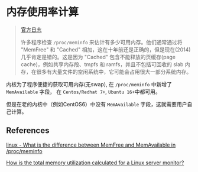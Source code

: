 # 内存使用率计算

> [官方日志](https://git.kernel.org/pub/scm/linux/kernel/git/torvalds/linux.git/commit/?id=34e431b0ae398fc54ea69ff85ec700722c9da773)
> 
> 许多程序检查 `/proc/meminfo` 来估计有多少可用内存。他们通常通过将 "MemFree" 和 "Cached" 相加，这在十年前还是正确的，但是现在(2014)几乎肯定是错的。这是因为 "Cached" 包含不能释放的页缓存(page cache)，例如共享内存段、tmpfs 和 ramfs，并且不包括可回收的 slab 内存，在很多有大量文件的空闲系统中，它可能会占用很大一部分系统内存。

内核为了程序便捷的获取可用内存(无swap), 在 `/proc/meminfo` 中新增了 `MemAvailable` 字段， 在 `Centos/Redhat 7+`, `Ubuntu 16+`中都可用。

但是在老的内核中（例如CentOS6）中没有 `MemAvailable` 字段，这就需要用户自己计算。



## References

[linux - What is the difference between MemFree and MemAvailable in /proc/meminfo](https://superuser.com/questions/980820/what-is-the-difference-between-memfree-and-memavailable-in-proc-meminfo)

[How is the total memory utilization calculated for a Linux server monitor?](https://support.site24x7.com/portal/en/kb/articles/how-is-memory-utilization-calculated-for-a-linux-server-monitor)


